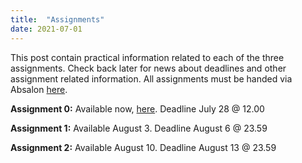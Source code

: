 ```yaml
---
title:  "Assignments"
date: 2021-07-01
---
```

This post contain practical information related to each of the three assignments. Check back later for news about deadlines and other assignment related information. All assignments must be handed via Absalon [here](https://absalon.ku.dk/courses/48020/assignments).

**Assignment 0:** Available now, [here](https://github.com/abjer/isds2020/blob/master/assignments/assignment0/assignment_0.ipynb). Deadline July 28 @ 12.00

**Assignment 1:** Available August 3. Deadline August 6 @ 23.59

**Assignment 2:** Available August 10. Deadline August 13 @ 23.59
